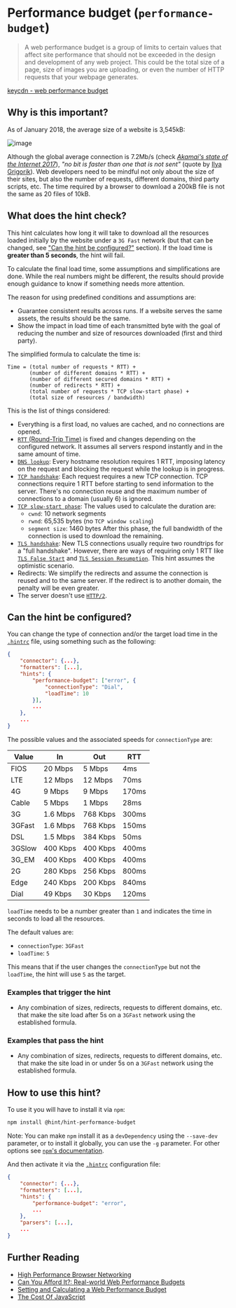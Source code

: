 # Performance budget (`performance-budget`)

> A web performance budget is a group of limits to certain values
> that affect site performance that should not be exceeded in the
> design and development of any web project. This could be the total
> size of a page, size of images you are uploading, or even the number
> of HTTP requests that your webpage generates.

[keycdn - web performance budget][keycdn-wpb]

## Why is this important?

As of January 2018, the average size of a website is 3,545kB:

![image][average site size]

Although the global average connection is 7.2Mb/s (check [_Akamai's
state of the Internet 2017_][state of the internet]), _"no bit is
faster than one that is not sent"_ (quote by [Ilya Grigorik][faster
bit]). Web developers need to be mindful not only about the size of
their sites, but also the number of requests, different domains,
third party scripts, etc. The time required by a browser to download
a 200kB file is not the same as 20 files of 10kB.

## What does the hint check?

This hint calculates how long it will take to download all the
resources loaded initially by the website under a `3G Fast` network
(but that can be changed, see ["Can the hint be configured?"][can be
configured] section). If the load time is **greater than 5 seconds**,
the hint will fail.

To calculate the final load time, some assumptions and simplifications
are done. While the real numbers might be different, the results should
provide enough guidance to know if something needs more attention.

The reason for using predefined conditions and assumptions are:

* Guarantee consistent results across runs. If a website serves the
  same assets, the results should be the same.
* Show the impact in load time of each transmitted byte with the goal
  of reducing the number and size of resources downloaded (first and
  third party).

The simplified formula to calculate the time is:

```text
Time = (total number of requests * RTT) +
       (number of different domains * RTT) +
       (number of different secured domains * RTT) +
       (number of redirects * RTT) +
       (total number of requests * TCP slow-start phase) +
       (total size of resources / bandwidth)
```

This is the list of things considered:

* Everything is a first load, no values are cached, and no connections
  are opened.
* [`RTT` (Round-Trip Time)][rtt] is fixed and changes depending on
  the configured network. It assumes all servers respond instantly
  and in the same amount of time.
* [`DNS lookup`][dns lookup]: Every hostname resolution requires 1
  RTT, imposing latency on the request and blocking the request while
  the lookup is in progress.
* [`TCP handshake`][three-way handshake]: Each request requires a new
  TCP connection. TCP connections require 1 RTT before starting to send
  information to the server. There's no connection reuse and the maximum
  number of connections to a domain (usually 6) is ignored.
* [`TCP slow-start phase`][slow-start phase]: The values used to
  calculate the duration are:
  * `cwnd`: 10 network segments
  * `rwnd`: 65,535 bytes (no `TCP window scaling`)
  * `segment size`: 1460 bytes
  After this phase, the full bandwidth of the connection is used to
  download the remaining.
* [`TLS handshake`][tls handshake]: New TLS connections usually require
  two roundtrips for a "full handshake". However, there are ways of
  requiring only 1 RTT like [`TLS False Start`][tls false start] and
  [`TLS Session Resumption`][tls session resumption]. This hint assumes
  the optimistic scenario.
* Redirects: We simplify the redirects and assume the connection is
  reused and to the same server. If the redirect is to another domain,
  the penalty will be even greater.
* The server doesn't use [`HTTP/2`][http2].

## Can the hint be configured?

You can change the type of connection and/or the target load time
in the [`.hintrc`][hintrc] file, using something such as
the following:

```json
{
    "connector": {...},
    "formatters": [...],
    "hints": {
        "performance-budget": ["error", {
            "connectionType": "Dial",
            "loadTime": 10
        }],
        ...
    },
    ...
}
```

The possible values and the associated speeds for `connectionType` are:

| Value  |       In |      Out |   RTT |
| -------|----------|----------|-------|
| FIOS   |  20 Mbps |   5 Mbps |   4ms |
| LTE    |  12 Mbps |  12 Mbps |  70ms |
| 4G     |   9 Mbps |   9 Mbps | 170ms |
| Cable  |   5 Mbps |   1 Mbps |  28ms |
| 3G     | 1.6 Mbps | 768 Kbps | 300ms |
| 3GFast | 1.6 Mbps | 768 Kbps | 150ms |
| DSL    | 1.5 Mbps | 384 Kbps |  50ms |
| 3GSlow | 400 Kbps | 400 Kbps | 400ms |
| 3G_EM  | 400 Kbps | 400 Kbps | 400ms |
| 2G     | 280 Kbps | 256 Kbps | 800ms |
| Edge   | 240 Kbps | 200 Kbps | 840ms |
| Dial   |  49 Kbps |  30 Kbps | 120ms |

`loadTime` needs to be a number greater than `1` and indicates the time
in seconds to load all the resources.

The default values are:

* `connectionType`: `3GFast`
* `loadTime`: `5`

This means that if the user changes the `connectionType` but not the
`loadTime`, the hint will use `5` as the target.

### Examples that **trigger** the hint

* Any combination of sizes, redirects, requests to different domains,
  etc. that make the site load after 5s on a `3GFast` network using the
  established formula.

### Examples that **pass** the hint

* Any combination of sizes, redirects, requests to different domains,
  etc. that make the site load in or under 5s on a `3GFast` network
  using the established formula.

## How to use this hint?

To use it you will have to install it via `npm`:

```bash
npm install @hint/hint-performance-budget
```

Note: You can make `npm` install it as a `devDependency` using the
`--save-dev` parameter, or to install it globally, you can use the
`-g` parameter. For other options see [`npm`'s
documentation](https://docs.npmjs.com/cli/install).

And then activate it via the [`.hintrc`][hintrc] configuration file:

```json
{
    "connector": {...},
    "formatters": [...],
    "hints": {
        "performance-budget": "error",
        ...
    },
    "parsers": [...],
    ...
}
```

## Further Reading

* [High Performance Browser Networking][hbpn]
* [Can You Afford It?: Real-world Web Performance Budgets][can you afford it]
* [Setting and Calculating a Web Performance Budget][keycdn-wpb]
* [The Cost Of JavaScript][cost of javascript]

<!-- Link labels -->

[average site size]: https://chart.googleapis.com/chart?chs=400x225&cht=p&chco=007099&chd=t:1818,70,98,504,120,851,27&chds=0,1818&chdlp=b&chdl=total%203545%20kB&chl=Images+-+1818+kB%7CHTML+-+70+kB%7CStylesheets+-+98+kB%7CScripts+-+504+kB%7CFonts+-+120+kB%7CVideo+-+851+kB%7COther+-+27+kB&chma=|5&chtt=Average+Bytes+per+Page+by+Content+Type
[can be configured]: #can-the-hint-be-configured
[can you afford it]: https://infrequently.org/2017/10/can-you-afford-it-real-world-web-performance-budgets/
[cost of javascript]: https://medium.com/dev-channel/the-cost-of-javascript-84009f51e99e
[dns lookup]: https://www.cloudflare.com/learning/dns/what-is-dns/
[faster bit]: https://hpbn.co/building-blocks-of-tcp/#tuning-application-behavior
[hbpn]: https://hpbn.co/
[http2]: https://hpbn.co/http2/
[keycdn-wpb]: https://www.keycdn.com/blog/web-performance-budget/
[rtt]: https://hpbn.co/primer-on-latency-and-bandwidth/#speed-of-light-and-propagation-latency
[slow-start phase]: https://hpbn.co/building-blocks-of-tcp/#slow-start
[hintrc]: https://webhint.io/docs/user-guide/further-configuration/hintrc-formats/
[state of the internet]: https://www.akamai.com/us/en/multimedia/documents/state-of-the-internet/q1-2017-state-of-the-internet-connectivity-report.pdf
[tcp handshake]: https://hpbn.co/building-blocks-of-tcp/#three-way-handshake
[three-way handshake]: https://hpbn.co/building-blocks-of-tcp/#three-way-handshake
[tls false start]: https://hpbn.co/transport-layer-security-tls/#enable-tls-false-start
[tls handshake]: https://hpbn.co/transport-layer-security-tls/#tls-handshake
[tls session resumption]: https://hpbn.co/transport-layer-security-tls/#tls-session-resumption
